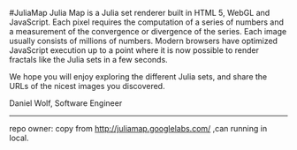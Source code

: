 #JuliaMap
Julia Map is a Julia set renderer built in HTML 5, WebGL and JavaScript. Each pixel requires the computation of a series of numbers and a measurement of the convergence or divergence of the series. Each image usually consists of millions of numbers. Modern browsers have optimized JavaScript execution up to a point where it is now possible to render fractals like the Julia sets in a few seconds.

We hope you will enjoy exploring the different Julia sets, and share the URLs of the nicest images you discovered.

Daniel Wolf,
Software Engineer


--------------------------------
repo owner:
copy from http://juliamap.googlelabs.com/ ,can running in local. 